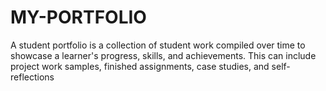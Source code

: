 # MY-PORTFOLIO
A student portfolio is a collection of student work compiled over time to showcase a learner's progress, skills, and achievements. This can include project work samples, finished assignments, case studies, and self-reflections
